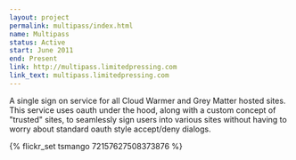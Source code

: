 ```yaml
---
layout: project
permalink: multipass/index.html
name: Multipass
status: Active
start: June 2011
end: Present
link: http://multipass.limitedpressing.com
link_text: multipass.limitedpressing.com
---
```


A single sign on service for all Cloud Warmer and Grey Matter hosted sites. 
This service uses oauth under the hood, along with a custom concept of 
"trusted" sites, to seamlessly sign users into various sites without having 
to worry about standard oauth style accept/deny dialogs.

<div>{% flickr_set tsmango 72157627508373876 %}</div>
